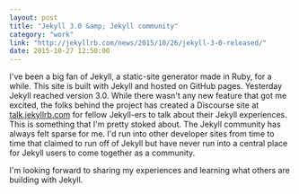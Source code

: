 ```yaml
---
layout: post
title: "Jekyll 3.0 &amp; Jekyll community"
category: "work"
link: "http://jekyllrb.com/news/2015/10/26/jekyll-3-0-released/"
date: 2015-10-27 12:50:00
---
```


I've been a big fan of Jekyll, a static-site generator made in Ruby, for a while. This site is built with Jekyll and hosted on GitHub pages. Yesterday Jekyll reached version 3.0. While there wasn't any new feature that got me excited, the folks behind the project has created a Discourse site at [talk.jekyllrb.com](https://talk.jekyllrb.com/) for fellow Jekyll-ers to talk about their Jekyll experiences. This is something that I'm pretty stoked about. The Jekyll community has always felt sparse for me. I'd run into other developer sites from time to time that claimed to run off of Jekyll but have never run into a central place for Jekyll users to come together as a community.

I'm looking forward to sharing my experiences and learning what others are building with Jekyll.
